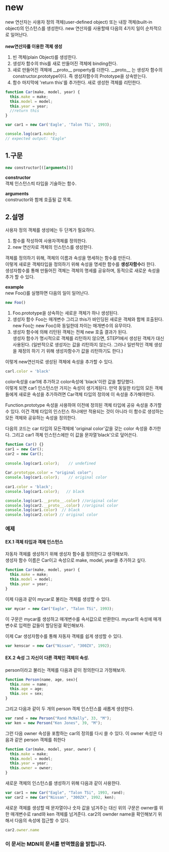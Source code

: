 # new
new 연산자는 사용자 정의 객체(user-defined object) 또는 내장 객체(built-in object)의 인스턴스를 생성한다. new 연산자를 사용할때 다음의 4가지 일이 순차적으로 일어난다.<br><br>
**new연산자를 이용한 객체 생성**
1. 빈 객체(plain Object)를 생성한다.
2. 생성자 함수의 this를 새로 만들어진 객체에 binding한다.
3. 새로 만들어진 객체에 \_\_proto\_\_  property를 더한다. \_\_proto\_\_ 는 생성자 함수의 constructor.prototype이다. 즉 생성자함수의 Prototype을 상속받는다.
4. 함수 마지막에 'return this'를 추가한다. 새로 생성한 객체를 리턴한다.

```js
function Car(make, model, year) {
  this.make = make;
  this.model = model;
  this.year = year;
  //return this
}

var car1 = new Car('Eagle', 'Talon TSi', 1993);

console.log(car1.make);
// expected output: "Eagle"
```

## 1.구문

```js
new constructor[([arguments])]
```
**constructor**<br>
객체 인스턴스틔 타입을 기술하는 함수.

**arguments**<br>
constructor와 함께 호출될 값 목록.


## 2.설명
사용자 정의 객체를 생성에는 두 단계가 필요하다.

1. 함수를 작성하여 사용자객체를 정의한다.
2. new 연산자로 객체의 인스턴스를 생성한다.<br>

객체를 정의하기 위해, 객체의 이름과 속성을 명세하는 함수를 만든다. <br>
이렇게 새로운 객체타입을 정의하기 위해 속성을 명세한 함수를 **생성자함수**라 한다.<br>
생성자함수를 통해 만들어진 객체는 객체의 명세를 공유하며, 동적으로 새로운 속성을 추가 할 수 있다.


**example**<br>
new Foo()를 실행하면 다음의 일이 일어난다.
```js
new Foo()
```
1. Foo.prototype을 상속하는 새로운 객체가 하나 생성된다.
2. 생성자 함수 Foo는 매개변수 그리고 this가 바인딩된 새로운 객체와 함께 호출된다.
new Foo는 new Foo()와 동일한데 차이는 매개변수의 유무이다.
3. 생성자 함수에 의해 리턴된 객체는 전체 new 호출 결과가 된다.<br>
생성자 함수가 명시적으로 객체를 리턴하지 않으면, STEP1에서 생성된 객체가 대신 사용된다.
(일반적으로 생성자는 값을 리턴하지 않는다. 그러나 일반적인 객체 생성을 재정의 하기 기 위해 생성자함수가 값을 리턴하기도 한다.)


이렇게 new연산자로 생성된 객체에 속성을 추가할 수 있다.
```js
carl.color = 'black'
```
color속성을 car1에 추가하고 color속성에 'black'이란 값을 할당했다.<br>
이렇게 되면 car1 인스턴스만 가지는 속성이 생기게된다.
만약 동일한 타입의 모든 객체들에게 새로운 속성을 추가하려면 Car객체 타입의 정의에 이 속성을 추가해야한다.<br>

Function.prototype 속성을 사용하여 이전에 정의된 객체 타입에 공유 속성을 추가할 수 있다. 이건 객체 타입의 인스턴스 하나에만 적용되는 것이 아니라 이 함수로 생성하는 모든 객체와 공유하는 속성을 정의한다.

다음의 코드는 car 타입의 모든객체에 'original color'값을 갖는 color 속성을 추가한다.
그리고 car1 객체 인스턴스에만 이 값을 문자열'black'으로 덮어쓴다. 


```js
function Car() {}
car1 = new Car();
car2 = new Car();
 
console.log(car1.color);    // undefined
 
Car.prototype.color = "original color";
console.log(car1.color);    // original color
 
car1.color = 'black';
console.log(car1.color);   // black

console.log(car1.__proto__.color) //original color
console.log(car2.__proto__.color) //original color
console.log(car1.color)  // black
console.log(car2.color) // original color

```


### 예제

#### EX.1 객체 타입과 객체 인스턴스
자동차 객체를 생성하기 위해 생성자 함수를 정의한다고 생각해보자.<br>
생성자 함수 이름은 Car이고 속성으로 make, model, year을 추가하고 싶다.

```js
function Car(make, model, year) {
  this.make = make;
  this.model = model;
  this.year = year;
}
```
이제 다음과 같이 mycar로 불리는 객체를 생성할 수 있다.

```js
var mycar = new Car("Eagle", "Talon TSi", 1993);
```
이 구문은 mycar를 생성하고 매개변수를 속서값으로 반환한다.
mycar의 속성에 매개변수로 입력한 값들이 할당된걸 확인해보자.

이제 Car 생성자함수를 통해 자동자 객체를 쉽게 생성할 수 있다.
```js
var kenscar = new Car("Nissan", "300ZX", 1992);
```


#### EX.2 속성 그 자신이 다른 객체인 객체의 속성.
person이라고 불리는 객체를 다음과 같이 정의한다고 가정해보자.

```js
function Person(name, age, sex){
  this.name = name;
  this.age = age;
  this.sex = sex;
}
```
그리고 다음과 같이 두 개의 person 객체 인스턴스를 새롭게 생성한다.

```js
var rand = new Person("Rand McNally", 33, "M");
var ken = new Person("Ken Jones", 39, "M");
```
그런 다음 owner 속성을 포함하는 car의 정의를 다시 쓸 수 있다. 이 owner 속성은 다음과 같은 person 객체를 취한다

```js
function Car(make, model, year, owner) {
  this.make = make;
  this.model = model;
  this.year = year;
  this.owner = owner;
}

```
새로운 객체의 인스턴스를 생성하기 위해 다음과 같이 사용한다.

```js
var car1 = new Car("Eagle", "Talon TSi", 1993, rand);
var car2 = new Car("Nissan", "300ZX", 1992, ken);
```
새로운 객체를 생성할 때 문자열이나 숫자 값을 넘겨주는 대신 위의 구문은 owner를 위한 매개변수로 rand와 ken 객체를 넘겨준다. car2의 ownder name을 확인해보기 위해서 다음의 속성에 접근할 수 있다.

```js
car2.owner.name
```


### 이 문서는 MDN의 문서를 번역했음을 밝힙니다.